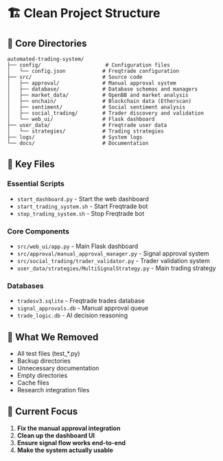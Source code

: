# 🏗️ Clean Project Structure

## 📁 **Core Directories**

```
automated-trading-system/
├── config/                     # Configuration files
│   └── config.json            # Freqtrade configuration
├── src/                       # Source code
│   ├── approval/              # Manual approval system
│   ├── database/              # Database schemas and managers
│   ├── market_data/           # OpenBB and market analysis
│   ├── onchain/               # Blockchain data (Etherscan)
│   ├── sentiment/             # Social sentiment analysis
│   ├── social_trading/        # Trader discovery and validation
│   └── web_ui/                # Flask dashboard
├── user_data/                 # Freqtrade user data
│   └── strategies/            # Trading strategies
├── logs/                      # System logs
└── docs/                      # Documentation
```

## 🎯 **Key Files**

### **Essential Scripts**
- `start_dashboard.py` - Start the web dashboard
- `start_trading_system.sh` - Start Freqtrade bot
- `stop_trading_system.sh` - Stop Freqtrade bot

### **Core Components**
- `src/web_ui/app.py` - Main Flask dashboard
- `src/approval/manual_approval_manager.py` - Signal approval system
- `src/social_trading/trader_validator.py` - Trader validation system
- `user_data/strategies/MultiSignalStrategy.py` - Main trading strategy

### **Databases**
- `tradesv3.sqlite` - Freqtrade trades database
- `signal_approvals.db` - Manual approval queue
- `trade_logic.db` - AI decision reasoning

## 🚫 **What We Removed**
- All test files (test_*.py)
- Backup directories
- Unnecessary documentation
- Empty directories
- Cache files
- Research integration files

## 🎯 **Current Focus**
1. **Fix the manual approval integration**
2. **Clean up the dashboard UI**
3. **Ensure signal flow works end-to-end**
4. **Make the system actually usable**